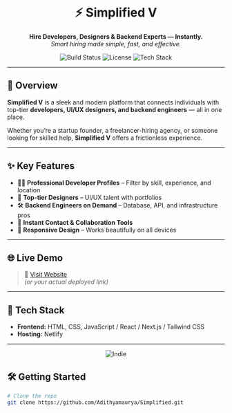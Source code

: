 <h1 align="center">⚡ Simplified V</h1>
<p align="center">
  <b>Hire Developers, Designers & Backend Experts — Instantly.</b><br>
  <i>Smart hiring made simple, fast, and effective.</i>
</p>

<p align="center">
  <img src="https://img.shields.io/badge/build-stable-success" alt="Build Status">
  <img src="https://img.shields.io/github/license/Adithyamaurya/Simplified" alt="License">
  <img src="https://img.shields.io/badge/tech-stack-modern-blueviolet" alt="Tech Stack">
</p>

---

## 🚀 Overview

**Simplified V** is a sleek and modern platform that connects individuals with top-tier **developers, UI/UX designers, and backend engineers** — all in one place.

Whether you’re a startup founder, a freelancer-hiring agency, or someone looking for skilled help, **Simplified V** offers a frictionless experience.

---

## ✨ Key Features

- 👨‍💻 **Professional Developer Profiles** – Filter by skill, experience, and location
- 🎨 **Top-tier Designers** – UI/UX talent with portfolios
- 🛠️ **Backend Engineers on Demand** – Database, API, and infrastructure pros
- 💬 **Instant Contact & Collaboration Tools**
- 📱 **Responsive Design** – Works beautifully on all devices

---

## 🌐 Live Demo

> 🔗 [Visit Website](https://simplifiedv.netlify.app/)  
> *(or your actual deployed link)*

---

## 🧰 Tech Stack

- **Frontend:** HTML, CSS, JavaScript / React / Next.js / Tailwind CSS
- **Hosting:** Netlify

---
<p align="center"> <img src="https://img.shields.io/badge/Made%20by-Indie%20Builders-blueviolet" alt="Indie"> </p> 


## 🛠️ Getting Started
```bash
# Clone the repo
git clone https://github.com/Adithyamaurya/Simplified.git

